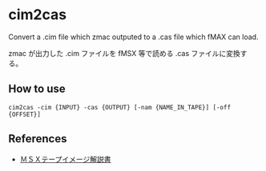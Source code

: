 # cim2cas

Convert a .cim file which zmac outputed to a .cas file which fMAX can load.

zmac が出力した .cim ファイルを fMSX 等で読める .cas ファイルに変換する。

## How to use

```
cim2cas -cim {INPUT} -cas {OUTPUT} [-nam {NAME_IN_TAPE}] [-off {OFFSET}]
```

## References

* [ＭＳＸテープイメージ解説書](http://park16.wakwak.com/~msx/imagesei/tape.html)
